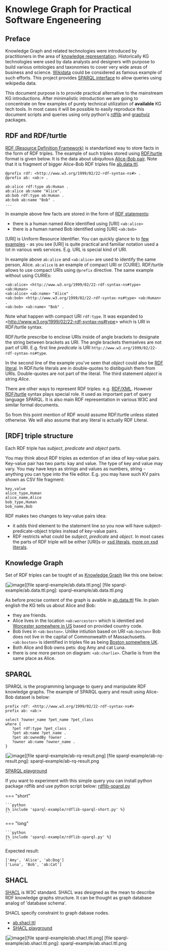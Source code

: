 # Knowlege Graph for Practical Software Engeneering

## Preface

Knowledge Graph and related technologies were introduced by practitioners in the area of [knowledge representation](https://en.wikipedia.org/wiki/Knowledge_representation_and_reasoning). Historically KG technologies were used by data analysts and designers with purpose to build various ontologies and taxonomies to cover very wide areas of business and science. [Wikidata](https://www.wikidata.org/wiki/Wikidata:Main_Page) could be considered as famous example of such efforts. This project provides [SPARQL interface](https://www.wikidata.org/wiki/Wikidata:Request_a_query#Help_with_a_query) to allow queries using wikipedia data.

This document purpose is to provide practical alternative to the mainstream KG introductions. After minimalistic introduction we are going to concentrate on few examples of purely technical utilization of **available** KG tech tools. In most cases it will be possible to easily reproduce this document scripts and queries using only python's [rdflib](https://pypi.org/project/rdflib/) and [graphviz](https://pypi.org/project/graphviz/) packages.

## RDF and RDF/turtle

[RDF (Resource Definition Framework)](https://en.wikipedia.org/wiki/Resource_Description_Framework) is standartized way to store facts in the form of RDF triples. The example of such triples stored using [RDF/turtle](https://en.wikipedia.org/wiki/Turtle_(syntax)) format is given below. It is the data about ubiquitous [Alice-Bob pair](https://en.wikipedia.org/wiki/Alice_and_Bob). Note that it is fragment of bigger Alice-Bob RDF triples file [ab.data.ttl](/kgm/sparql-example/ab.data.ttl).

```
@prefix rdf: <http://www.w3.org/1999/02/22-rdf-syntax-ns#> .
@prefix ab: <ab:> .

ab:alice rdf:type ab:Human .
ab:alice ab:name "Alice".
ab:bob rdf:type ab:Human .
ab:bob ab:name "Bob" .
...
```

In example above few facts are stored in the form of [RDF statements](https://www.w3.org/TR/rdf11-primer/#section-triple):

 - there is a human named Alice identified using [URI] `<ab:alice>`
 - there is a human named Bob identified using [URI] `<ab:bob>`

[URI] is Uniform Resource Identifier. You can quickly glance to to [few examples](https://datatracker.ietf.org/doc/html/rfc3986#section-1.1.2) - as you see [URI] is quite practical and familiar notation used a lot in various web services. E.g. URL is special kind of URI.

In example above `ab:alice` and `<ab:alice>` are used to identify the same person, Alice. `ab:alice` is an example of compact URI or [CURIE]. RDF/turtle allows to use compact URIs using `@prefix` directive. The same example without using CURIEs:

```
<ab:alice> <http://www.w3.org/1999/02/22-rdf-syntax-ns#type> <ab:Human> .
<ab:alice> <ab:name> "Alice" .
<ab:bob> <http://www.w3.org/1999/02/22-rdf-syntax-ns#type> <ab:Human> .
<ab:bob> <ab:name> "Bob" .
```

Note what happen with compact URI `rdf:type`. It was expanded to &lt;http://www.w3.org/1999/02/22-rdf-syntax-ns#type&gt; which is URI in RDF/turtle syntax.

RDF/turtle prescribe to enclose URIs inside of angle brackets to designate the string between brackets as URI. The angle brackets themselves are not part of URI. E.g. first line *predicate* is URI `http://www.w3.org/1999/02/22-rdf-syntax-ns#type`.

In the second line of the example you've seen that *object* could also be [RDF literal](https://www.w3.org/TR/turtle/#literals). In RDF/turle literals are in double-quotes to distibguish them from URIs. Double-quotes are not part of the literal. The third statement *object* is string *Alice*.

There are other ways to represent RDF triples: e.g. [RDF/XML](https://en.wikipedia.org/wiki/RDF/XML). However [RDF/turtle](https://en.wikipedia.org/wiki/Turtle_(syntax)) syntax plays special role. It used as important part of query language SPARQL. It is also main RDF representation in various W3C and similar formal documents.

So from this point mention of RDF would assume RDF/turtle unless stated otherwise. We will also assume that any literal is actually RDF Literal.

## [RDF] triple structure

Each RDF triple has *subject*, *predicate* and *object* parts. 

You may think about RDF triples as extention of an idea of key-value pairs. Key-value pair has two parts: kay and value. The type of key and value may vary. You may have keys as strings and values as numbers, string - anything you can type into the file editor. E.g. you may have such KV pairs shown as CSV file fragment:

```
key,value
alice_type,Human
alice_name,Alice
bob_type,Human
bob_name,Bob
```

RDF makes two changes to key-value pairs idea:

 - it adds third element to the statement line so you now will have subject-predicate-object triples instead of key-value pairs.
 - RDF restricts what could be *subject*, *predicate* and *object*. In most cases the parts of RDF triple will be either [URI]s or [xsd literals](https://www.w3.org/TR/rdf11-concepts/#xsd-datatypes), [more on xsd literals](https://www.w3.org/TR/xmlschema-2/#built-in-datatypes).

## Knowledge Graph

Set of RDF triples can be tought of as [Knowledge Graph](https://en.wikipedia.org/wiki/Knowledge_graph) like this one below:

[![image](sparql-example/ab.data.ttl.png)][file sparql-example/ab.data.ttl.png]
[file sparql-example/ab.data.ttl.png]: sparql-example/ab.data.ttl.png

As before precise content of the graph is avaible in [ab.data.ttl](/kgm/sparql-example/ab.data.ttl) file. In plain english the KG tells us about Alice and Bob:

 - they are friends.
 - Alice lives in the location `<ab:worcester>` which is idenitied and [Worcester somewhere in US](https://en.wikipedia.org/wiki/Worcester,_Massachusetts) based on provided country code.
 - Bob lives in `<ab:boston>`. Unlike intiution based on URI `<ab:boston>` Bob does not live in the capital of Commonwealth of Massachusetts. `<ab:boston>` is identified in triples file as being [Boston somewhere UK](https://en.wikipedia.org/wiki/Boston,_Lincolnshire).
 - Both Alice and Bob owns pets: dog Amy and cat Luna.
 - there is one more person on diagram: `<ab:charlie>`. Charlie is from the same place as Alice.

## SPARQL

SPARQL is the programming language to query and manipulate RDF knowledge graphs. The example of SPARQL query and result using Alice-Bob dataset is below:

```
prefix rdf: <http://www.w3.org/1999/02/22-rdf-syntax-ns#>
prefix ab: <ab:>

select ?owner_name ?pet_name ?pet_class
where {
   ?pet rdf:type ?pet_class .
   ?pet ab:name ?pet_name .
   ?pet ab:ownedBy ?owner .
   ?owner ab:name ?owner_name .
}
```

[![image](sparql-example/ab-rq-result.png)][file sparql-example/ab-rq-result.png]
[file sparql-example/ab-rq-result.png]: sparql-example/ab-rq-result.png

[SPARQL playground](https://atomgraph.github.io/SPARQL-Playground/)

If you want to experiment with this simple query you can install python package rdflib and use python script below:
[rdflib-sparql.py](/kgm/sparql-example/rdflib-sparql.py)

=== "short"

    ```python
    {% include 'sparql-example/rdflib-sparql-short.py' %}
    ```

=== "long"

    ```python
    {% include 'sparql-example/rdflib-sparql.py' %}
    ```


Expected result:
```
['Amy', 'Alice', 'ab:Dog']
['Luna', 'Bob', 'ab:Cat']
```

## SHACL

[SHACL](https://en.wikipedia.org/wiki/SHACL) is W3C standard. SHACL was designed as the mean to describe RDF knowledge graphs structure. It can be thought as graph database analog of 'database schema'.

SHACL specify constraint to graph dabase nodes.

 - [ab.shacl.ttl](/kgm/sparql-example/ab.shacl.ttl)
 - [SHACL playground](https://shacl.org/playground/)

[![image](sparql-example/ab.shacl.ttl.png)][file sparql-example/ab.shacl.ttl.png]
[file sparql-example/ab.shacl.ttl.png]: sparql-example/ab.shacl.ttl.png
